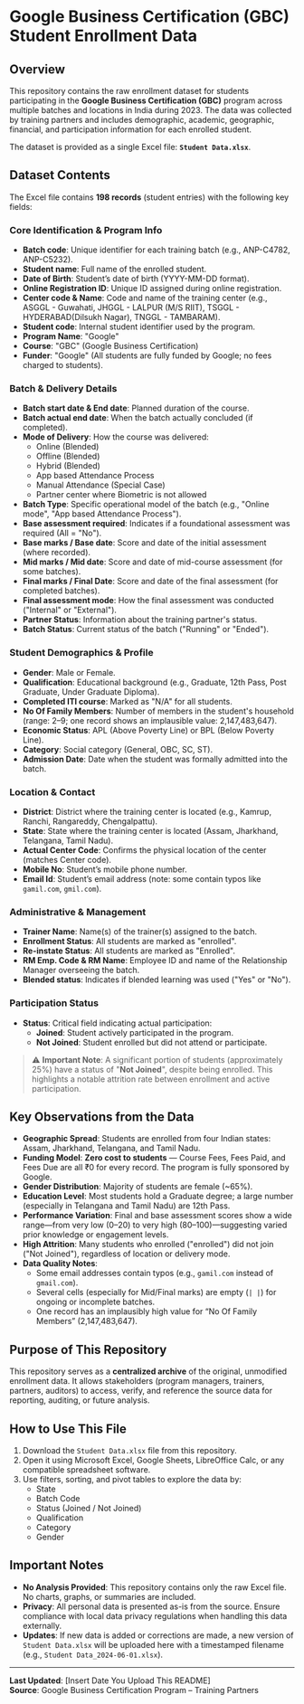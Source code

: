 # Google Business Certification (GBC) Student Enrollment Data

## Overview
This repository contains the raw enrollment dataset for students participating in the **Google Business Certification (GBC)** program across multiple batches and locations in India during 2023. The data was collected by training partners and includes demographic, academic, geographic, financial, and participation information for each enrolled student.

The dataset is provided as a single Excel file: **`Student Data.xlsx`**.

## Dataset Contents
The Excel file contains **198 records** (student entries) with the following key fields:

### **Core Identification & Program Info**
- **Batch code**: Unique identifier for each training batch (e.g., ANP-C4782, ANP-C5232).
- **Student name**: Full name of the enrolled student.
- **Date of Birth**: Student’s date of birth (YYYY-MM-DD format).
- **Online Registration ID**: Unique ID assigned during online registration.
- **Center code & Name**: Code and name of the training center (e.g., ASGGL - Guwahati, JHGGL - LALPUR (M/S RIIT), TSGGL - HYDERABAD(Dilsukh Nagar), TNGGL - TAMBARAM).
- **Student code**: Internal student identifier used by the program.
- **Program Name**: "Google"
- **Course**: "GBC" (Google Business Certification)
- **Funder**: "Google" (All students are fully funded by Google; no fees charged to students).

### **Batch & Delivery Details**
- **Batch start date & End date**: Planned duration of the course.
- **Batch actual end date**: When the batch actually concluded (if completed).
- **Mode of Delivery**: How the course was delivered:
    - Online (Blended)
    - Offline (Blended)
    - Hybrid (Blended)
    - App based Attendance Process
    - Manual Attendance (Special Case)
    - Partner center where Biometric is not allowed
- **Batch Type**: Specific operational model of the batch (e.g., "Online mode", "App based Attendance Process").
- **Base assessment required**: Indicates if a foundational assessment was required (All = "No").
- **Base marks / Base date**: Score and date of the initial assessment (where recorded).
- **Mid marks / Mid date**: Score and date of mid-course assessment (for some batches).
- **Final marks / Final Date**: Score and date of the final assessment (for completed batches).
- **Final assessment mode**: How the final assessment was conducted ("Internal" or "External").
- **Partner Status**: Information about the training partner's status.
- **Batch Status**: Current status of the batch ("Running" or "Ended").

### **Student Demographics & Profile**
- **Gender**: Male or Female.
- **Qualification**: Educational background (e.g., Graduate, 12th Pass, Post Graduate, Under Graduate Diploma).
- **Completed ITI course**: Marked as "N/A" for all students.
- **No Of Family Members**: Number of members in the student's household (range: 2–9; one record shows an implausible value: 2,147,483,647).
- **Economic Status**: APL (Above Poverty Line) or BPL (Below Poverty Line).
- **Category**: Social category (General, OBC, SC, ST).
- **Admission Date**: Date when the student was formally admitted into the batch.

### **Location & Contact**
- **District**: District where the training center is located (e.g., Kamrup, Ranchi, Rangareddy, Chengalpattu).
- **State**: State where the training center is located (Assam, Jharkhand, Telangana, Tamil Nadu).
- **Actual Center Code**: Confirms the physical location of the center (matches Center code).
- **Mobile No**: Student’s mobile phone number.
- **Email Id**: Student’s email address (note: some contain typos like `gamil.com`, `gmil.com`).

### **Administrative & Management**
- **Trainer Name**: Name(s) of the trainer(s) assigned to the batch.
- **Enrollment Status**: All students are marked as "enrolled".
- **Re-instate Status**: All students are marked as "Enrolled".
- **RM Emp. Code & RM Name**: Employee ID and name of the Relationship Manager overseeing the batch.
- **Blended status**: Indicates if blended learning was used ("Yes" or "No").

### **Participation Status**
- **Status**: Critical field indicating actual participation:
    - **Joined**: Student actively participated in the program.
    - **Not Joined**: Student enrolled but did not attend or participate.

> ⚠️ **Important Note**: A significant portion of students (approximately 25%) have a status of "**Not Joined**", despite being enrolled. This highlights a notable attrition rate between enrollment and active participation.

## Key Observations from the Data
- **Geographic Spread**: Students are enrolled from four Indian states: Assam, Jharkhand, Telangana, and Tamil Nadu.
- **Funding Model**: **Zero cost to students** — Course Fees, Fees Paid, and Fees Due are all ₹0 for every record. The program is fully sponsored by Google.
- **Gender Distribution**: Majority of students are female (~65%).
- **Education Level**: Most students hold a Graduate degree; a large number (especially in Telangana and Tamil Nadu) are 12th Pass.
- **Performance Variation**: Final and base assessment scores show a wide range—from very low (0–20) to very high (80–100)—suggesting varied prior knowledge or engagement levels.
- **High Attrition**: Many students who enrolled ("enrolled") did not join ("Not Joined"), regardless of location or delivery mode.
- **Data Quality Notes**:
    - Some email addresses contain typos (e.g., `gamil.com` instead of `gmail.com`).
    - Several cells (especially for Mid/Final marks) are empty (`| |`) for ongoing or incomplete batches.
    - One record has an implausibly high value for “No Of Family Members” (2,147,483,647).

## Purpose of This Repository
This repository serves as a **centralized archive** of the original, unmodified enrollment data. It allows stakeholders (program managers, trainers, partners, auditors) to access, verify, and reference the source data for reporting, auditing, or future analysis.

## How to Use This File
1. Download the `Student Data.xlsx` file from this repository.
2. Open it using Microsoft Excel, Google Sheets, LibreOffice Calc, or any compatible spreadsheet software.
3. Use filters, sorting, and pivot tables to explore the data by:
    - State
    - Batch Code
    - Status (Joined / Not Joined)
    - Qualification
    - Category
    - Gender

## Important Notes
- **No Analysis Provided**: This repository contains only the raw Excel file. No charts, graphs, or summaries are included.
- **Privacy**: All personal data is presented as-is from the source. Ensure compliance with local data privacy regulations when handling this data externally.
- **Updates**: If new data is added or corrections are made, a new version of `Student Data.xlsx` will be uploaded here with a timestamped filename (e.g., `Student Data_2024-06-01.xlsx`).

---

**Last Updated**: [Insert Date You Upload This README]  
**Source**: Google Business Certification Program – Training Partners  
